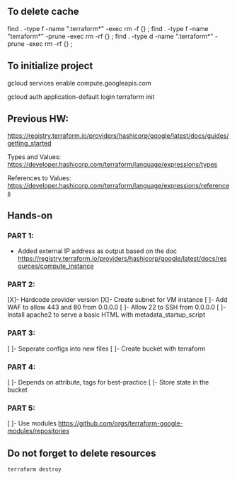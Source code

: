 ## To delete cache

find . -type f -name ".terraform*" -exec rm -f {} \;
find . -type f -name "terraform*" -prune -exec rm -rf {} \;
find . -type d -name ".terraform*" -prune -exec rm -rf {} \;

## To initialize project

gcloud services enable compute.googleapis.com

gcloud auth application-default login
terraform init

## Previous HW:

https://registry.terraform.io/providers/hashicorp/google/latest/docs/guides/getting_started

Types and Values: https://developer.hashicorp.com/terraform/language/expressions/types

References to Values: https://developer.hashicorp.com/terraform/language/expressions/references

## Hands-on

### PART 1:
- Added external IP address as output based on the doc
https://registry.terraform.io/providers/hashicorp/google/latest/docs/resources/compute_instance

### PART 2:
[X]- Hardcode provider version
[X]- Create subnet for VM instance
[ ]- Add WAF to allow 443 and 80 from 0.0.0.0
[ ]- Allow 22 to SSH from 0.0.0.0
[ ]- Install apache2 to serve a basic HTML with metadata_startup_script

### PART 3:
[ ]- Seperate configs into new files
[ ]- Create bucket with terraform

### PART 4:
[ ]- Depends on attribute, tags for best-practice
[ ]- Store state in the bucket

### PART 5:
[ ]- Use modules
https://github.com/orgs/terraform-google-modules/repositories

## Do not forget to delete resources
`terraform destroy`